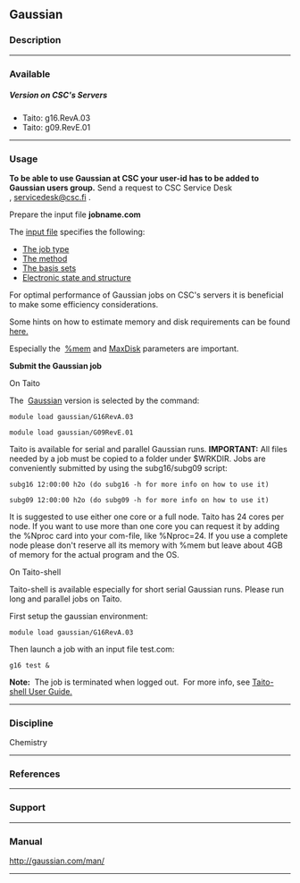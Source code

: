 ## Gaussian

### Description

------------------------------------------------------------------------

### Available

##### Version on CSC's Servers

-   Taito: g16.RevA.03
-   Taito: g09.RevE.01

------------------------------------------------------------------------

### Usage

**To be able to use Gaussian at CSC your user-id has to be added to
Gaussian users group.** Send a request to CSC Service Desk
, servicedesk@csc.fi .

Prepare the input file **jobname.com**

The [input file] specifies the following:

-   [The job type]
-   [The method]
-   [The basis sets]
-   [Electronic state and structure]

For optimal performance of Gaussian jobs on CSC's servers it is
beneficial to make some efficiency considerations.

Some hints on how to estimate memory and disk requirements can be found
[here.]

Especially the  [%mem][here.] and [MaxDisk] parameters are important.

**Submit the Gaussian job**

On Taito

The  [Gaussian] version is selected by the command:

`module load gaussian/G16RevA.03`

`module load gaussian/G09RevE.01     `

Taito is available for serial and parallel Gaussian runs. **IMPORTANT:**
All files needed by a job must be copied to a folder under $WRKDIR. Jobs
are conveniently submitted by using the subg16/subg09 script:

`subg16 12:00:00 h2o (do subg16 -h for more info on how to use it)`

`subg09 12:00:00 h2o (do subg09 -h for more info on how to use it)`

It is suggested to use either one core or a full node. Taito has 24
cores per node. If you want to use more than one core you can request it
by adding the %Nproc card into your com-file, like %Nproc=24. If you use
a complete node please don't reserve all its memory with %mem but leave
about 4GB of memory for the actual program and the OS.

On Taito-shell

Taito-shell is available especially for short serial Gaussian runs.
Please run long and parallel jobs on Taito.

First setup the gaussian environment:

`module load gaussian/G16RevA.03`

Then launch a job with an input file test.com:

`g16 test &`  
  
**Note:**  The job is terminated when logged out.  For more info, see
[Taito-shell User Guide.]

------------------------------------------------------------------------

### Discipline

Chemistry  

------------------------------------------------------------------------

### References

------------------------------------------------------------------------

### Support

------------------------------------------------------------------------

### Manual

<http://gaussian.com/man/>

------------------------------------------------------------------------

  [input file]: http://gaussian.com/input/
  [The job type]: http://gaussian.com/capabilities/?tabid=1
  [The method]: http://gaussian.com/capabilities/?tabid=0
  [The basis sets]: http://gaussian.com/basissets/
  [Electronic state and structure]: http://gaussian.com/molspec/
  [here.]: http://gaussian.com/running/?tabid=3
  [MaxDisk]: http://gaussian.com/maxdisk/
  [Gaussian]: http://gaussian.com/techsupport/
  [Taito-shell User Guide.]: https://research.csc.fi/taito-shell-user-guide
